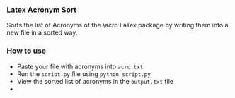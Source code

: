 ### Latex Acronym Sort

Sorts the list of Acronyms of the \acro LaTex package by writing them into a new file in a sorted way.

### How to use
- Paste your file with acronyms into `acro.txt`
- Run the `script.py` file using ``python script.py``
- View the sorted list of acronyms in the `output.txt` file
-
